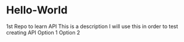 # Hello-World
1st Repo to learn API
This is a description
I will use this in order to test creating API
Option 1
Option 2
